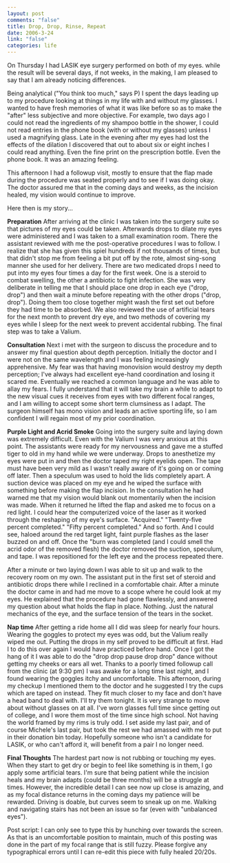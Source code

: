 ```yaml
--- 
layout: post
comments: "false"
title: Drop, Drop, Rinse, Repeat
date: 2006-3-24
link: "false"
categories: life
---
```

On Thursday I had LASIK eye surgery performed on both of my eyes. while the result will be several days, if not weeks, in the making, I am pleased to say that I am already noticing differences.

Being analytical ("You think too much," says P) I spent the days leading up to my procedure looking at things in my life with and without my glasses. I wanted to have fresh memories of what it was like before so as to make the "after" less subjective and more objective. For example, two days ago I could not read the ingredients of my shampoo bottle in the shower, I could not read entries in the phone book (with or without my glasses) unless I used a magnifying glass. Late in the evening after my eyes had lost the effects of the dilation I discovered that out to about six or eight inches I could read anything. Even the fine print on the prescription bottle. Even the phone book. It was an amazing feeling.

This afternoon I had a followup visit, mostly to ensure that the flap made during the procedure was seated properly and to see if I was doing okay. The doctor assured me that in the coming days and weeks, as the incision healed, my vision would continue to improve.

Here then is my story...

<strong>Preparation</strong>
After arriving at the clinic I was taken into the surgery suite so that pictures of my eyes could be taken. Afterwards drops to dilate my eyes were administered and I was taken to a small examination room. There the assistant reviewed with me the post-operative procedures I was to follow. I realize that she has given this spiel hundreds if not thousands of times, but that didn't stop me from feeling a bit put off by the rote, almost sing-song manner she used for her delivery. There are two medicated drops I need to put into my eyes four times a day for the first week. One is a steroid to combat swelling, the other a antibiotic to fight infection. She was very deliberate in telling me that I should place one drop in each eye ("drop, drop") and then wait a minute before repeating with the other drops ("drop, drop"). Doing them too close together might wash the first set out before they had time to be absorbed. We also reviewed the use of artificial tears for the next month to prevent dry eye, and two methods of covering my eyes while I sleep for the next week to prevent accidental rubbing. The final step was to take a Valium.

<strong>Consultation</strong>
Next i met with the surgeon to discuss the procedure and to answer my final question about depth perception. Initially the doctor and I were not on the same wavelength and I was feeling increasingly apprehensive. My fear was that having monovision would destroy my depth perception; I've always had excellent eye-hand coordination and losing it scared me. Eventually we reached a common language and he was able to allay my fears. I fully understand that it will take my brain a while to adapt to the new visual cues it receives from eyes with two different focal ranges, and I am willing to accept some short term clumsiness as I adapt. The surgeon himself has mono vision and leads an active sporting life, so I am confident I will regain most of my prior coordination.

<strong>Purple Light and Acrid Smoke</strong>
Going into the surgery suite and laying down was extremely difficult. Even with the Valium I was very anxious at this point. The assistants were ready for my nervousness and gave me a stuffed tiger to old in my hand while we were underway. Drops to anesthetize my eyes were put in and then the doctor taped my right eyelids open. The tape must have been very mild as I wasn't really aware of it's going on or coming off later. Then a speculum was used to hold the lids completely apart. A suction device was placed on my eye and he wiped the surface with something before making the flap incision. In the consultation he had warned me that my vision would blank out momentarily when the incision was made. When it returned he lifted the flap and asked me to focus on a red light. I could hear the computerized voice of the laser as it worked through the reshaping of my eye's surface. "Acquired." "Twenty-five percent completed." "Fifty percent completed." And so forth. And I could see, haloed around the red target light, faint purple flashes as the laser buzzed on and off. Once the "burn was completed (and I could smell the acrid odor of the removed flesh) the doctor removed the suction, speculum, and tape. I was repositioned for the left eye and the process repeated there.

After a minute or two laying down I was able to sit up and walk to the recovery room on my own. The assistant put in the first set of steroid and antibiotic drops there while I reclined in a comfortable chair. After a minute the doctor came in and had me move to a scope where he could look at my eyes. He explained that the procedure had gone flawlessly, and answered my question about what holds the flap in place. Nothing. Just the natural mechanics of the eye, and the surface tension of the tears in the socket.

<strong>Nap time</strong>
After getting a ride home all I did was sleep for nearly four hours. Wearing the goggles to protect my eyes was odd, but the Valium really wiped me out. Putting the drops in my self proved to be difficult at first. Had I to do this over again I would have practiced before hand. Once I got the hang of it I was able to do the "drop drop pause drop drop" dance without getting my cheeks or ears all wet. Thanks to a poorly timed followup call from the clinic (at 9:30 pm) I was awake for a long time last night, and I found wearing the goggles itchy and uncomfortable. This afternoon, during my checkup I mentioned them to the doctor and he suggested I try the cups which are taped on instead. They fit much closer to my face and don't have a head band to deal with. I'll try them tonight.
<the>It is very strange to move about without glasses on at all. I've worn glasses full time since getting out of college, and I wore them most of the time since high school. Not having the world framed by my rims is truly odd. I set aside my last pair, and of course Michele's last pair, but took the rest we had amassed with me to put in their donation bin today. Hopefully someone who isn't a candidate for LASIK, or who can't afford it, will benefit from a pair I no longer need.</the>

<strong>Final Thoughts</strong>
The hardest part now is not rubbing or touching my eyes. When they start to get dry or begin to feel like something is in them, I go apply some artificial tears. I'm sure that being patient while the incision heals and my brain adapts (could be three months) will be a struggle at times. However, the incredible detail I can see now up close is amazing, and as my focal distance returns in the coming days my patience will be rewarded. Driving is doable, but curves seem to sneak up on me. Walking and navigating stairs has not been an issue so far (even with "unbalanced eyes").

Post script: I can only see to type this by hunching over towards the screen. As that is an uncomfortable position to maintain, much of this posting was done in the part of my focal range that is still fuzzy. Please forgive any typographical errors until I can re-edit this piece with fully healed 20/20s.
